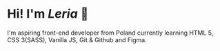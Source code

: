 # Hi! I'm *Leria* :wave:

I'm aspiring front-end developer from Poland currently learning HTML 5, CSS 3(SASS), Vanilla JS, Git & Github and Figma.
